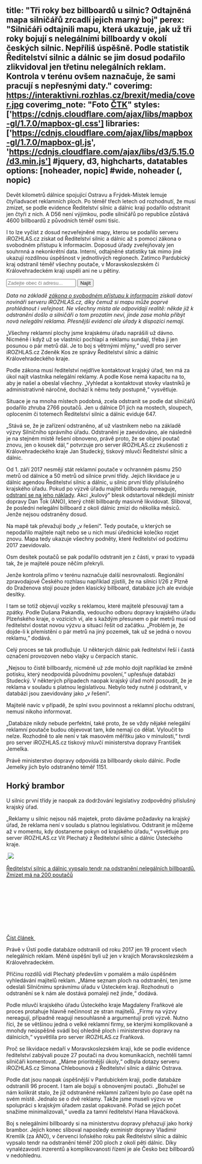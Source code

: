 title: "Tři roky bez billboardů u silnic? Odtajněná mapa silničářů zrcadlí jejich marný boj"
perex: "Silničáři odtajnili mapu, která ukazuje, jak už tři roky bojují s nelegálními billboardy v okolí českých silnic. Nepříliš úspěšně. Podle statistik Ředitelství silnic a dálnic se jim dosud podařilo zlikvidoval jen třetinu nelegálních reklam. Kontrola v terénu ovšem naznačuje, že sami pracují s nepřesnými daty."
coverimg: https://interaktivni.rozhlas.cz/brexit/media/cover.jpg
coverimg_note: "Foto <a href='https://ctk.cz'>ČTK</a>"
styles: ['https://cdnjs.cloudflare.com/ajax/libs/mapbox-gl/1.7.0/mapbox-gl.css']
libraries: ['https://cdnjs.cloudflare.com/ajax/libs/mapbox-gl/1.7.0/mapbox-gl.js', 'https://cdnjs.cloudflare.com/ajax/libs/d3/5.15.0/d3.min.js'] #jquery, d3, highcharts, datatables
options: [noheader, nopic] #wide, noheader (, nopic)
---

Devět kilometrů dálnice spojující Ostravu a Frýdek-Místek lemuje čtyřiadvacet reklamních ploch. Po téměř třech letech od rozhodnutí, že musí zmizet, se podle evidence Ředitelství silnic a dálnic kraji podařilo odstranit jen čtyři z nich. A D56 není výjimkou, podle silničářů po republice zůstává 4600 billboardů z původních téměř osmi tisíc. 

I to lze vyčíst z dosud nezveřejněné mapy, kterou se podařilo serveru iROZHLAS.cz získat od Ředitelství silnic a dálnic až s pomocí zákona o svobodném přístupu k informacím. Doposud úřady zveřejňovaly jen souhrnná a nekonkrétní data. Interní, odtajněné statistiky tak mimo jiné ukazují rozdílnou úspěšnost v jednotlivých regionech. Zatímco Pardubický kraj odstranil téměř všechny poutače, v Moravskoslezském či Královehradeckém kraji uspěli ani ne u pětiny.

<wide>
	<form action="?" id='frm-geocode'>
		<div class="inputs">
		<input type="text" id="inp-geocode" placeholder="Zadejte obec či adresu...">
		<input type="submit" id="inp-btn" value="Najít">
		</div>
	</form>
	<div class="embed" id="mapa_billboardy"></div>
</wide>

<wide><i>Data na základě <a href="https://www.zakonyprolidi.cz/cs/1999-106">zákona o svobodném přístupu k informacím</a> získali datoví novináři serveru iROZHLAS.cz, díky čemuž si mapu může poprvé prohlédnout i veřejnost. Ne všechny místa ale odpovídají realitě: někde již k odstranění došlo a silničáři o tom prozatím neví, jinde zase mohla přibýt nová nelegální reklama. Přesnější evidenci ale úřady k dispozici nemají.</i></wide></br>

„Všechny reklamní plochy jsme krajskému úřadu naprášili už dávno. Nicméně i když už se vlastníci pochlapí a reklamu sundají, třeba ji jen posunou o pár metrů dál. Je to boj s větrnými mlýny,“ uvedl pro server iROZHLAS.cz Zdeněk Kos ze správy Ředitelství silnic a dálnic Královehradeckého kraje. 

Podle zákona musí ředitelství nejdříve kontaktovat krajský úřad, ten má za úkol najít vlastníka nelegální reklamy. A podle Kose nemá kapacitu na to, aby je našel a obeslal všechny. „Vyhledat a kontaktovat stovky vlastníků je administrativně náročné, dochází k němu tedy postupně,“ vysvětluje. 

Situace je na mnoha místech podobná, zcela odstranit se podle dat silničářů podařilo zhruba 2766 poutačů. Jen u dálnice D1 jich na mostech, sloupech, oplocením či totemech Ředitelství silnic a dálnic eviduje 647.

„Stává se, že je zařízení odstraněno, ať už vlastníkem nebo na základě výzvy Silničního správního úřadu. Odstranění je zaevidováno, ale následně je na stejném místě řešení obnoveno, právě proto, že se objeví poutač znovu, jen o kousek dál,“ potvrzuje pro server iROZHLAS.cz zkušenosti z Královehradeckého kraje Jan Studecký, tiskový mluvčí Ředitelství silnic a dálnic.

<left>
Od 1. září 2017 nesmějí stát reklamní poutače v ochranném pásmu 250 metrů od dálnice a 50 metrů od silnice první třídy. Jejich likvidace je u dálnic agendou Ředitelství silnic a dálnic, u silnic první třídy příslušného krajského úřadu. Pokud po výzvě úřadu majitel billboardu nereaguje, <a href="https://www.zakonyprolidi.cz/cs/1997-13#p25-8">odstraní se na jeho náklady</a>. Akci „kulový“ blesk odstartoval někdejší ministr dopravy Dan Ťok (ANO), který chtěl billboardy masivně likvidovat. Sliboval, že poslední nelegální billboard z okolí dálnic zmizí do několika měsíců. Jenže nejsou odstraněny dosud.
</left>

Na mapě tak převažují body „v řešení“. Tedy poutače, u kterých se nepodařilo majitele najít nebo se u nich musí úřednické kolečko rozjet znovu. Mapa tedy ukazuje všechny podněty, které ředitelství od podzimu 2017 zaevidovalo. 

Osm desítek poutačů se pak podařilo odstranit jen z části, v praxi to vypadá tak, že je majitelé pouze něčím překryli. 

Jenže kontrola přímo v terénu naznačuje další nesrovnalosti. Regionální zpravodajové Českého rozhlasu například zjistili, že na silnici I/26 z Plzně do Draženova stojí pouze jeden klasický billboard, databáze jich ale eviduje desítky. 

I tam se totiž objevují vozíky s reklamou, které majitelé přesouvají tam a zpátky. Podle Dušana Pakandla, vedoucího odboru dopravy krajského úřadu Plzeňského kraje, o vozících ví, ale s každým přesunem o pár metrů musí od ředitelství dostat novou výzvu a situaci řešit od začátku. „Problém je, že dojde-li k přemístění o pár metrů na jiný pozemek, tak už se jedná o novou reklamu,“ dodává. 

Celý proces se tak prodlužuje. U některých dálnic pak ředitelství řeší i častá označení provozoven nebo vlajky u čerpacích stanic. 

„Nejsou to čistě billboardy, nicméně už zde mohlo dojít například ke změně potisku, který neodpovídá původnímu povolení,“ upřesňuje databázi Studecký. V některých případech naopak krajský úřad mohl posoudit, že je reklama v souladu s platnou legislativou. Nebylo tedy nutné ji odstranit, v databázi jsou zaevidovány jako „v řešení“.

Majitelé navíc v případě, že splní svou povinnost a reklamní plochu odstraní, nemusí nikoho informovat. 

„Databáze nikdy nebude perfektní, také proto, že se vždy nějaké nelegální reklamní poutače budou objevovat tam, kde nemají co dělat. Vyloučit to nelze. Rozhodně to ale není v tak masovém měřítku jako v minulosti,“ tvrdí pro server iROZHLAS.cz tiskový mluvčí ministerstva dopravy František Jemelka. 

Právě ministerstvo dopravy odpovídá za billboardy okolo dálnic. Podle Jemelky jich bylo odstraněno téměř 1151. 

## Horký brambor
U silnic první třídy je naopak za dodržování legislativy zodpovědný příslušný krajský úřad. 

„Reklamy u silnic nejsou náš majetek, proto dáváme požadavky na krajský úřad, že reklama není v souladu s platnou legislativou. Odstranit je můžeme až v momentu, kdy dostaneme pokyn od krajského úřadu,“ vysvětluje pro server iROZHLAS.cz Vít Plechatý z Ředitelství silnic a dálnic Ústeckého kraje. 

<a href="/zpravy-domov/dalnice-billboardy-reditelstvi-silnic-a-dalnic-reklama-silnice-poutace-ceska_1907301845_gak" class="b-inline b-inline--right">
  <div class="b-inline__wrap">
            <div class="b-inline__img">
          <div class="img img--16x9 img--w238 is-loaded">
              <span class="img__holder is-loading is-loaded is-visible" data-srcset="[&quot;https://www.irozhlas.cz/sites/default/files/styles/zpravy_rubrikovy_nahled/public/uploader/bill-plachta_171009-145823_dbr.jpg?itok=2z2g233N 238x134&quot;]">

  <noscript>    <img src="https://www.irozhlas.cz/sites/default/files/styles/zpravy_rubrikovy_nahled/public/uploader/bill-plachta_171009-145823_dbr.jpg?itok=2z2g233N" alt="" />  </noscript>
<img src="https://www.irozhlas.cz/sites/default/files/styles/zpravy_rubrikovy_nahled/public/uploader/bill-plachta_171009-145823_dbr.jpg?itok=2z2g233N"></span>
          </div>
        </div>
        <div class="b-inline__content">
      <p class="text-xs--m text-serif">
        Ředitelství silnic a dálnic vypsalo tendr na odstranění nelegálních billboardů. Zmizet má na 200 poutačů      </p>
    </div>
    <p class="b-inline__more">
      <span class="link-more">
        Číst článek
        <span class="icon-svg icon-svg--arrow-dots ">
    <svg class="icon-svg__svg" xmlns:xlink="http://www.w3.org/1999/xlink">
      <use xlink:href="/sites/all/themes/custom/irozhlas/img/bg/icons-svg.svg#icon-arrow-dots" x="0" y="0" width="100%" height="100%"></use></svg>
  </span>      </span>
    </p>
  </div>
</a>

Právě v Ústí podle databáze odstranili od roku 2017 jen 19 procent všech nelegálních reklam. Méně úspěšní byli už jen v krajích Moravskoslezském a Královehradeckém. 

Příčinu rozdílů vidí Plechatý především v pomalém a málo úspěšném vyhledávání majitelů reklam. „Máme seznam ploch na odstranění, ten jsme odeslali Silničnímu správnímu úřadu v Ústeckém kraji. Rozhodnutí o odstranění se k nám ale dostává pomaleji než jinde,“ dodává.

Podle mluvčí krajského úřadu Ústeckého kraje Magdaleny Fraňkové ale proces protahuje hlavně nečinnost ze stran majitelů. „Firmy na výzvy nereagují, případně reagují nesouhlasně a argumentují proti výzvě. Nutno říci, že se většinou jedná o velké reklamní firmy, se kterými komplikovaně a mnohdy neúspěšně svádí boj ohledně ploch i ministerstvo dopravy na dálnicích,“ vysvětlila pro server iROZHLAS.cz Fraňková.

Proč se likvidace nedaří v Moravskoslezském kraji, kde se podle evidence ředitelství zabývali pouze 27 poutači na dvou komunikacích, nechtěli tamní silničáři komentovat. „Máme prioritnější úkoly,“ odbyla dotazy serveru iROZHLAS.cz Simona Chlebounová z Ředitelství silnic a dálnic Ostrava. 

Podle dat jsou naopak úspěšnější v Pardubickém kraji, podle databáze odstranili 96 procent. I tam ale bojují s obnovenými poutači. „Bohužel se nám kolikrát stalo, že již odstraněné reklamní zařízení bylo po čase opět na svém místě. Jednalo se o dvě reklamy. Takže jsme museli výzvu ve spolupráci s krajským úřadem zaslat opakovaně. Pořád se jejich počet snažíme minimalizovali,“ uvedla za tamní ředitelství Hana Hlaváčková.

Boj s nelegálními billboardy si na ministerstvu dopravy přehazují jako horký brambor. Jejich konec sliboval naposledy exministr dopravy Vladimír Kremlík (za ANO), v červenci loňského roku pak Ředitelství silnic a dálnic vypsalo tendr na odstranění téměř 200 ploch z okolí pěti dálnic. Díky vynalézavosti inzerentů a komplikovanosti řízení je ale Česko bez billboardů v nedohlednu.

<!--[[ZPRAVY_PHOTOGALLERY_PLACEHOLDER:2]]-->